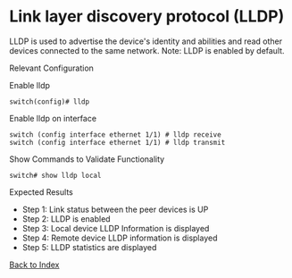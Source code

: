 # Link layer discovery protocol (LLDP)

LLDP is used to advertise the device's identity and abilities and read other devices connected to the same network. Note: LLDP is enabled by default.

Relevant Configuration

Enable lldp

```
switch(config)# lldp
```

Enable lldp on interface

```
switch (config interface ethernet 1/1) # lldp receive
switch (config interface ethernet 1/1) # lldp transmit
```

Show Commands to Validate Functionality

```
switch# show lldp local
```

Expected Results

* Step 1: Link status between the peer devices is UP
* Step 2: LLDP is enabled
* Step 3: Local device LLDP Information is displayed
* Step 4: Remote device LLDP information is displayed
* Step 5: LLDP statistics are displayed

[Back to Index](../README.md)
